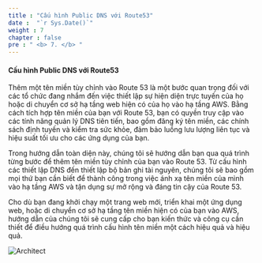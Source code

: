 ```yaml
---
title : "Cấu hình Public DNS với Route53"
date :  "`r Sys.Date()`" 
weight : 7
chapter : false
pre : " <b> 7. </b> "
---
```

#### Cấu hình Public DNS với Route53

Thêm một tên miền tùy chỉnh vào Route 53 là một bước quan trọng đối với các tổ chức đang nhắm đến việc thiết lập sự hiện diện trực tuyến của họ hoặc di chuyển cơ sở hạ tầng web hiện có của họ vào hạ tầng AWS. Bằng cách tích hợp tên miền của bạn với Route 53, bạn có quyền truy cập vào các tính năng quản lý DNS tiên tiến, bao gồm đăng ký tên miền, các chính sách định tuyến và kiểm tra sức khỏe, đảm bảo luồng lưu lượng liên tục và hiệu suất tối ưu cho các ứng dụng của bạn.

Trong hướng dẫn toàn diện này, chúng tôi sẽ hướng dẫn bạn qua quá trình từng bước để thêm tên miền tùy chỉnh của bạn vào Route 53. Từ cấu hình các thiết lập DNS đến thiết lập bộ bản ghi tài nguyên, chúng tôi sẽ bao gồm mọi thứ bạn cần biết để thành công trong việc ánh xạ tên miền của mình vào hạ tầng AWS và tận dụng sự mở rộng và đáng tin cậy của Route 53.

Cho dù bạn đang khởi chạy một trang web mới, triển khai một ứng dụng web, hoặc di chuyển cơ sở hạ tầng tên miền hiện có của bạn vào AWS, hướng dẫn của chúng tôi sẽ cung cấp cho bạn kiến thức và công cụ cần thiết để điều hướng quá trình cấu hình tên miền một cách hiệu quả và hiệu quả.

![Architect](/images/1-Introduce/full-2-tier-with-53.svg?featherlight=false&width=40pc)
